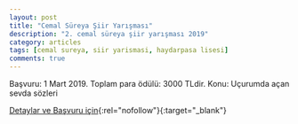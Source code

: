 ```yaml
---
layout: post
title: "Cemal Süreya Şiir Yarışması"
description: "2. cemal süreya şiir yarışması 2019"
category: articles
tags: [cemal sureya, siir yarismasi, haydarpasa lisesi]
comments: true
---
```


Başvuru: 1 Mart 2019. Toplam para ödülü: 3000 TLdir.
Konu: Uçurumda açan sevda sözleri

[Detaylar ve Başvuru için](http://hpal.meb.k12.tr/icerikler/cemal-sureya-siir-yarismasi_5846091.html?utm_source=edebiyatyarismalari.com&utm_medium=affiliate){:rel="nofollow"}{:target="_blank"}